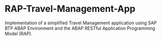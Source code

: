 # RAP-Travel-Management-App
Implementation of a simplified Travel Management application using SAP BTP ABAP Environment and the ABAP RESTful Application Programming Model (RAP).
